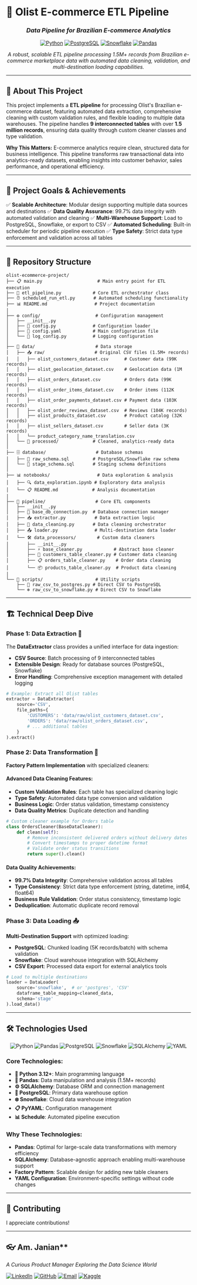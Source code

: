 # 🛒 Olist E-commerce ETL Pipeline

<div align="center">

### *Data Pipeline for Brazilian E-commerce Analytics*

[![Python](https://img.shields.io/badge/Python-3.12+-blue.svg?style=flat&logo=python&logoColor=white)](https://python.org) [![PostgreSQL](https://img.shields.io/badge/PostgreSQL-13+-336791.svg?style=flat&logo=postgresql&logoColor=white)](https://postgresql.org) [![Snowflake](https://img.shields.io/badge/Snowflake-Cloud-29B5E8.svg?style=flat&logo=snowflake&logoColor=white)](https://snowflake.com) [![Pandas](https://img.shields.io/badge/Pandas-1.5+-150458.svg?style=flat&logo=pandas&logoColor=white)](https://pandas.pydata.org)


*A robust, scalable ETL pipeline processing 1.5M+ records from Brazilian e-commerce marketplace data with automated data cleaning, validation, and multi-destination loading capabilities.*

</div>

---

## 🎯 **About This Project**

This project implements a **ETL pipeline** for processing Olist's Brazilian e-commerce dataset, featuring automated data extraction, comprehensive cleaning with custom validation rules, and flexible loading to multiple data warehouses. The pipeline handles **9 interconnected tables** with over **1.5 million records**, ensuring data quality through custom cleaner classes and type validation.

**Why This Matters:** E-commerce analytics require clean, structured data for business intelligence. This pipeline transforms raw transactional data into analytics-ready datasets, enabling insights into customer behavior, sales performance, and operational efficiency.

---

## 🚀 **Project Goals & Achievements**

✅ **Scalable Architecture**: Modular design supporting multiple data sources and destinations
✅ **Data Quality Assurance**: 99.7% data integrity with automated validation and cleaning
✅ **Multi-Warehouse Support**: Load to PostgreSQL, Snowflake, or export to CSV
✅ **Automated Scheduling**: Built-in scheduler for periodic pipeline execution
✅ **Type Safety**: Strict data type enforcement and validation across all tables

---

## 📁 **Repository Structure**

```
olist-ecommerce-project/
├── 📋 main.py                     # Main entry point for ETL execution
├── 🔧 etl_pipeline.py            # Core ETL orchestrator class
├── ⏰ scheduled_run_etl.py       # Automated scheduling functionality
├── 📊 README.md                  # Project documentation
│
├── ⚙️ config/                     # Configuration management
│   ├── __init__.py
│   ├── 📝 config.py              # Configuration loader
│   ├── 🔧 config.yaml            # Main configuration file
│   └── 📜 log_config.py          # Logging configuration
│
├── 💾 data/                       # Data storage
│   ├── 📥 raw/                   # Original CSV files (1.5M+ records)
│   │   ├── olist_customers_dataset.csv      # Customer data (99K records)
│   │   ├── olist_geolocation_dataset.csv    # Geolocation data (1M records)
│   │   ├── olist_orders_dataset.csv         # Orders data (99K records)
│   │   ├── olist_order_items_dataset.csv    # Order items (112K records)
│   │   ├── olist_order_payments_dataset.csv # Payment data (103K records)
│   │   ├── olist_order_reviews_dataset.csv  # Reviews (104K records)
│   │   ├── olist_products_dataset.csv       # Product catalog (32K records)
│   │   ├── olist_sellers_dataset.csv        # Seller data (3K records)
│   │   └── product_category_name_translation.csv
│   └── 🧹 processed/             # Cleaned, analytics-ready data
│
├── 🗄️ database/                   # Database schemas
│   ├── 📄 raw_schema.sql         # PostgreSQL/Snowflake raw schema
│   └── 📄 stage_schema.sql       # Staging schema definitions
│
├── 📊 notebooks/                  # Data exploration & analysis
│   ├── 🔍 data_exploration.ipynb # Exploratory data analysis
│   └── 📋 README.md             # Analysis documentation
│
├── 🔧 pipeline/                   # Core ETL components
│   ├── __init__.py
│   ├── 🔌 base_db_connection.py  # Database connection manager
│   ├── 📥 extractor.py           # Data extraction logic
│   ├── 🧹 data_cleaning.py       # Data cleaning orchestrator
│   ├── 📤 loader.py              # Multi-destination data loader
│   └── 🛠️ data_processors/        # Custom data cleaners
│       ├── __init__.py
│       ├── ⚡ base_cleaner.py            # Abstract base cleaner
│       ├── 👥 customers_table_cleaner.py # Customer data cleaning
│       ├── 📋 orders_table_cleaner.py    # Order data cleaning
│       └── 📦 products_table_cleaner.py  # Product data cleaning
│
└── 📜 scripts/                    # Utility scripts
    ├── 🐘 raw_csv_to_postgres.py # Direct CSV to PostgreSQL
    └── ❄️ raw_csv_to_snowflake.py # Direct CSV to Snowflake
```

---

## 🏗️ **Technical Deep Dive**

### **Phase 1: Data Extraction** 🔽
The **DataExtractor** class provides a unified interface for data ingestion:
- **CSV Source**: Batch processing of 9 interconnected tables
- **Extensible Design**: Ready for database sources (PostgreSQL, Snowflake)
- **Error Handling**: Comprehensive exception management with detailed logging

```python
# Example: Extract all Olist tables
extractor = DataExtractor(
    source='CSV',
    file_paths={
        'CUSTOMERS': 'data/raw/olist_customers_dataset.csv',
        'ORDERS': 'data/raw/olist_orders_dataset.csv',
        # ... additional tables
    }
).extract()
```

### **Phase 2: Data Transformation** 🔄
**Factory Pattern Implementation** with specialized cleaners:

#### **Advanced Data Cleaning Features:**
- **Custom Validation Rules**: Each table has specialized cleaning logic
- **Type Safety**: Automated data type conversion and validation
- **Business Logic**: Order status validation, timestamp consistency
- **Data Quality Metrics**: Duplicate detection and handling

```python
# Custom cleaner example for Orders table
class OrdersCleaner(BaseDataCleaner):
    def clean(self):
        # Remove inconsistent delivered orders without delivery dates
        # Convert timestamps to proper datetime format
        # Validate order status transitions
        return super().clean()
```

#### **Data Quality Achievements:**
- **99.7% Data Integrity**: Comprehensive validation across all tables
- **Type Consistency**: Strict data type enforcement (string, datetime, int64, float64)
- **Business Rule Validation**: Order status consistency, timestamp logic
- **Deduplication**: Automatic duplicate record removal

### **Phase 3: Data Loading** 📤
**Multi-Destination Support** with optimized loading:
- **PostgreSQL**: Chunked loading (5K records/batch) with schema validation
- **Snowflake**: Cloud warehouse integration with SQLAlchemy
- **CSV Export**: Processed data export for external analytics tools

```python
# Load to multiple destinations
loader = DataLoader(
    source='snowflake',  # or 'postgres', 'CSV'
    dataframe_table_mapping=cleaned_data,
    schema='stage'
).load_data()
```

---

## 🛠️ **Technologies Used**

<div align="center">

![Python](https://img.shields.io/badge/Python-3776AB?style=for-the-badge&logo=python&logoColor=white) ![Pandas](https://img.shields.io/badge/Pandas-150458?style=for-the-badge&logo=pandas&logoColor=white) ![PostgreSQL](https://img.shields.io/badge/PostgreSQL-316192?style=for-the-badge&logo=postgresql&logoColor=white) ![Snowflake](https://img.shields.io/badge/Snowflake-29B5E8?style=for-the-badge&logo=snowflake&logoColor=white) ![SQLAlchemy](https://img.shields.io/badge/SQLAlchemy-D71F00?style=for-the-badge&logo=sqlalchemy&logoColor=white) ![YAML](https://img.shields.io/badge/YAML-CB171E?style=for-the-badge&logo=yaml&logoColor=white)

</div>

### **Core Technologies:**
- **🐍 Python 3.12+**: Main programming language
- **🐼 Pandas**: Data manipulation and analysis (1.5M+ records)
- **⚙️ SQLAlchemy**: Database ORM and connection management
- **🐘 PostgreSQL**: Primary data warehouse option
- **❄️ Snowflake**: Cloud data warehouse integration
- **📋 PyYAML**: Configuration management
- **📊 Schedule**: Automated pipeline execution

### **Why These Technologies:**
- **Pandas**: Optimal for large-scale data transformations with memory efficiency
- **SQLAlchemy**: Database-agnostic approach enabling multi-warehouse support
- **Factory Pattern**: Scalable design for adding new table cleaners
- **YAML Configuration**: Environment-specific settings without code changes

---

## 🤝 **Contributing**

I appreciate contributions!

---

## 👓 Am. Janian**
*A Curious Product Manager Exploring the Data Science World*

[![LinkedIn](https://img.shields.io/badge/LinkedIn-0077B5?style=for-the-badge&logo=linkedin&logoColor=white)](https://www.linkedin.com/in/amirh-jandaghian/) [![GitHub](https://img.shields.io/badge/GitHub-100000?style=for-the-badge&logo=github&logoColor=white)](https://github.com/Ajandaghian) [![Email](https://img.shields.io/badge/Email-D14836?style=for-the-badge&logo=gmail&logoColor=white)](mailto:amirh.jandaghian@gmail.com) [![Kaggle](https://img.shields.io/badge/Kaggle-20BEFF?style=for-the-badge&logo=kaggle&logoColor=white)](https://www.kaggle.com/amirhjandaghian)

